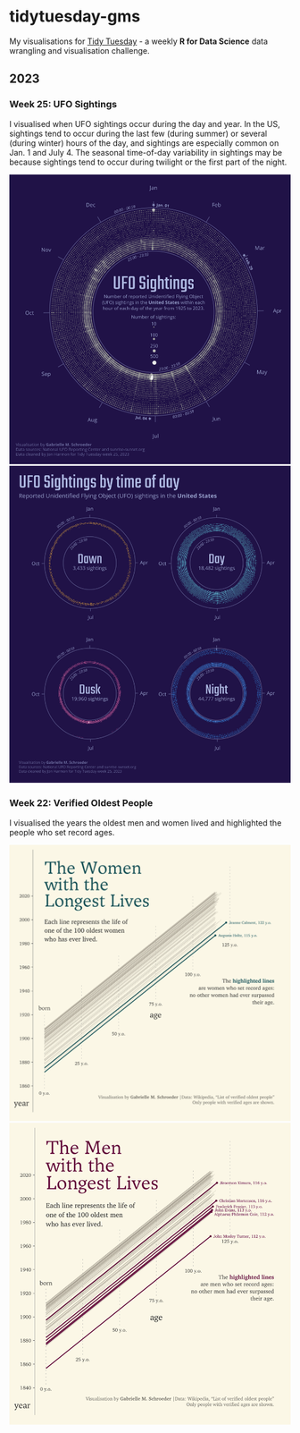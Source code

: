 # tidytuesday-gms
My visualisations for [Tidy Tuesday](https://github.com/rfordatascience/tidytuesday) - a weekly **R for Data Science** data wrangling and visualisation challenge.

## 2023

### Week 25: UFO Sightings

I visualised when UFO sightings occur during the day and year. In the US, sightings tend to occur during the last few (during summer) or several (during winter) hours of the day, and sightings are especially common on Jan. 1 and July 4. The seasonal time-of-day variability in sightings may be because sightings tend to occur during twilight or the first part of the night. 

<img src = 'plots/2023_wk25_ufos_US.png' width = 850>

<img src = 'plots/2023_wk25_ufos_US_by_part.png' width = 850>


### Week 22: Verified Oldest People

I visualised the years the oldest men and women lived and highlighted the people who set record ages.

<img src='plots/2023_wk22_female_age.png' width = 750 alt = "Visualisation of the lives of the 100 verified oldest women who have ever lived. The dates each woman lived are plotted versus their ages on each date, creating 100 diagonal lines representing the 100 lives. The lines of the two women who set record ages (at the time of their death) are highlighted in blue. The oldest women who ever lived is Jeanne Calment, who died in 1997 at 122 years old.">

<img src='plots/2023_wk22_male_age.png' width = 750 alt = "Visualisation of the lives of the 100 verified oldest men who have ever lived. The dates each man lived are plotted versus their ages on each date, creating 100 diagonal lines representing the 100 lives. The lines of the six men who set record ages (at the time of their death) are highlighted in purple. The oldest man who ever lived is Jiroemon Kimura, who died in 2013 at 116 years old.">
